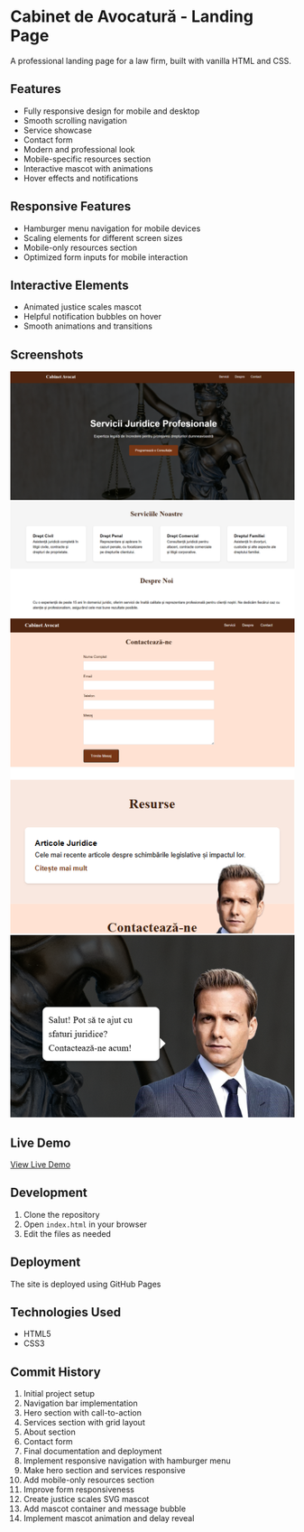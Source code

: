 # Cabinet de Avocatură - Landing Page

A professional landing page for a law firm, built with vanilla HTML and CSS.

## Features

- Fully responsive design for mobile and desktop
- Smooth scrolling navigation
- Service showcase
- Contact form
- Modern and professional look
- Mobile-specific resources section
- Interactive mascot with animations
- Hover effects and notifications

## Responsive Features
- Hamburger menu navigation for mobile devices
- Scaling elements for different screen sizes
- Mobile-only resources section
- Optimized form inputs for mobile interaction

## Interactive Elements
- Animated justice scales mascot
- Helpful notification bubbles on hover
- Smooth animations and transitions

## Screenshots

![Homepage screenshot](Images/Hero.png)
![Services section](Images/AboutUs&Services.png)
![Contact form](Images/ContactUs.png)
![New section](Images/NewFeature.png)
![Mascot](Images/MascotScreenshot.png)

## Live Demo

[View Live Demo](https://nadea-b.github.io/Landing-Page/)

## Development

1. Clone the repository
2. Open `index.html` in your browser
3. Edit the files as needed

## Deployment

The site is deployed using GitHub Pages

## Technologies Used

- HTML5
- CSS3

## Commit History

1. Initial project setup
2. Navigation bar implementation
3. Hero section with call-to-action
4. Services section with grid layout
5. About section
6. Contact form
7. Final documentation and deployment
8. Implement responsive navigation with hamburger menu
9. Make hero section and services responsive
10. Add mobile-only resources section
11. Improve form responsiveness
12. Create justice scales SVG mascot
13. Add mascot container and message bubble
14. Implement mascot animation and delay reveal
